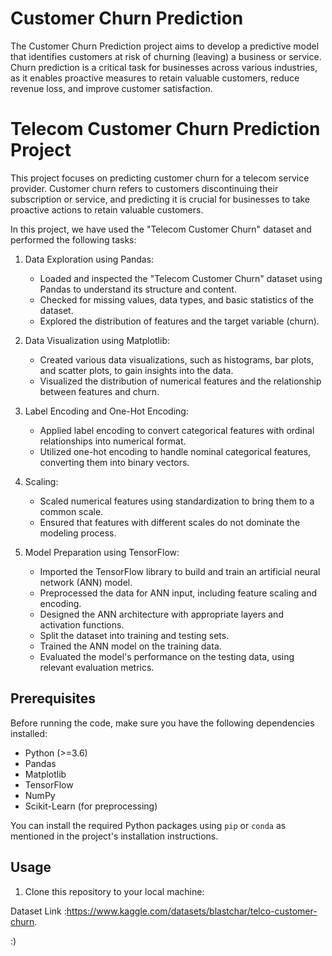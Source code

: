 # Customer Churn Prediction
 The Customer Churn Prediction project aims to develop a predictive model that identifies customers at risk of churning (leaving) a business or service. Churn prediction is a critical task for businesses across various industries, as it enables proactive measures to retain valuable customers, reduce revenue loss, and improve customer satisfaction.

 # Telecom Customer Churn Prediction Project



This project focuses on predicting customer churn for a telecom service provider. Customer churn refers to customers discontinuing their subscription or service, and predicting it is crucial for businesses to take proactive actions to retain valuable customers.

In this project, we have used the "Telecom Customer Churn" dataset and performed the following tasks:

1. Data Exploration using Pandas:
   - Loaded and inspected the "Telecom Customer Churn" dataset using Pandas to understand its structure and content.
   - Checked for missing values, data types, and basic statistics of the dataset.
   - Explored the distribution of features and the target variable (churn).

2. Data Visualization using Matplotlib:
   - Created various data visualizations, such as histograms, bar plots, and scatter plots, to gain insights into the data.
   - Visualized the distribution of numerical features and the relationship between features and churn.

3. Label Encoding and One-Hot Encoding:
   - Applied label encoding to convert categorical features with ordinal relationships into numerical format.
   - Utilized one-hot encoding to handle nominal categorical features, converting them into binary vectors.

4. Scaling:
   - Scaled numerical features using standardization to bring them to a common scale.
   - Ensured that features with different scales do not dominate the modeling process.

5. Model Preparation using TensorFlow:
   - Imported the TensorFlow library to build and train an artificial neural network (ANN) model.
   - Preprocessed the data for ANN input, including feature scaling and encoding.
   - Designed the ANN architecture with appropriate layers and activation functions.
   - Split the dataset into training and testing sets.
   - Trained the ANN model on the training data.
   - Evaluated the model's performance on the testing data, using relevant evaluation metrics.

## Prerequisites

Before running the code, make sure you have the following dependencies installed:
- Python (>=3.6)
- Pandas
- Matplotlib
- TensorFlow
- NumPy
- Scikit-Learn (for preprocessing)

You can install the required Python packages using `pip` or `conda` as mentioned in the project's installation instructions.

## Usage

1. Clone this repository to your local machine:


Dataset Link :https://www.kaggle.com/datasets/blastchar/telco-customer-churn.


:)


